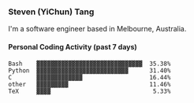 ### Steven (YiChun) Tang

I'm a software engineer based in Melbourne, Australia.

#### Personal Coding Activity (past 7 days)
```
Bash    ▓▓▓▓▓▓▓▓▓▓▓▓▓▓▓▓▓▓▓▓▓▓▓▓▓▓▓▓▓▓  35.38%
Python  ▓▓▓▓▓▓▓▓▓▓▓▓▓▓▓▓▓▓▓▓▓▓▓▓▓▓      31.40%
C       ▓▓▓▓▓▓▓▓▓▓▓▓▓                   16.44%
other   ▓▓▓▓▓▓▓▓▓                       11.46%
TeX     ▓▓▓▓                             5.33%
```
